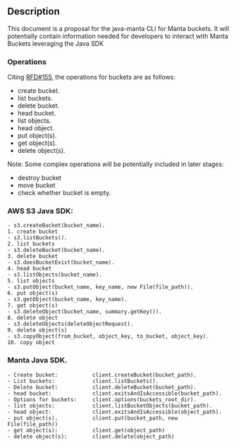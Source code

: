 ## Description

This document is a proposal for the java-manta CLI for Manta buckets. It will potentially contain information needed
for developers to interact with Manta Buckets leveraging the Java SDK

### Operations

Citing [RFD#155](https://github.com/joyent/rfd/blob/master/rfd/0155/README.md#rfd-155-manta-buckets-api), the operations for buckets are as follows:
- create bucket.
- list buckets.
- delete bucket.
- head bucket.
- list objects.
- head object.
- put object(s).
- get object(s).
- delete object(s).

Note: Some complex operations will be potentially included in later stages:
- destroy bucket
- move bucket
- check whether bucket is empty.

### AWS S3 Java SDK:

```
- s3.createBucket(bucket_name).                                      1. create bucket
- s3.listBuckets().                                                  2. list buckets
- s3.deleteBucket(bucket_name).                                      3. delete bucket
- s3.doesBucketExist(bucket_name).                                   4. head bucket
- s3.listObjects(bucket_name).                                       5. list objects
- s3.putObject(bucket_name, key_name, new File(file_path)).          6. put object(s)
- s3.getObject(bucket_name, key_name).                               7. get object(s)
- s3.deleteObject(bucket_name, summary.getKey()).                    8. delete object
- s3.deleteObjects(deleteObjectRequest).                             9. delete object(s)
- s3.copyObject(from_bucket, object_key, to_bucket, object_key).     10. copy object
```

### Manta Java SDK.

```
- Create bucket:           client.createBucket(bucket_path).
- List buckets:            client.listBuckets().
- Delete bucket:           client.deleteBucket(bucket_path).
- head bucket:             client.exitsAndIsAccessible(bucket_path).
- Options for buckets:     client.options(buckets_root_dir).
- list objects:            client.listBucketObjects(bucket_path).
- head object:             client.exitsAndIsAccessible(object_path).
- put object(s).           client.put(bucket_path, new File(file_path))
- get object(s):           client.get(object_path)
- delete object(s):        client.delete(object_path)
```


